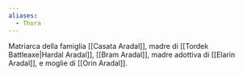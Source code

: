 ```yaml
---
aliases:
  - Thora
---
```

Matriarca della famiglia [[Casata Aradal]], madre di [[Tordek Battleaxe|Hardal Aradal]], [[Bram Aradal]], madre adottiva di [[Elarin Aradal]], e moglie di [[Orin Aradal]]. 